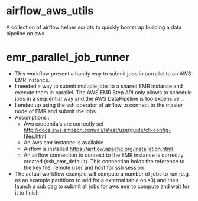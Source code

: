 # airflow_aws_utils
A collection of airflow helper scripts to quickly bootstrap building a data pipeline on aws 

# emr_parallel_job_runner
* This workflow present a handy way to submit jobs in parrallel to an AWS EMR instance.
* I needed a way to submit multiple jobs to a shared EMR instance and execute them in parallel. The AWS EMR Step API only allows to schedule jobs in a sequential way and the AWS DataPipeline is too expensive...
* I ended up using the ssh operator of airflow to connect to the master node of EMR and submit the jobs.
* Assumptions : 
  - Aws credentials are correctly set http://docs.aws.amazon.com/cli/latest/userguide/cli-config-files.html
  - An Aws emr instance is available
  - Airflow is installed https://airflow.apache.org/installation.html
  - An airflow connection to connect to the EMR instance is correctly created (ssh_emr_default). This connection holds the reference to the key file, remote user and host for ssh session
 * The actual workflow example will compute a number of jobs to run (e.g. as an example partitions to add for a external table on s3) and then launch a sub dag to submit all jobs for aws emr to compute and wait for it to finish
